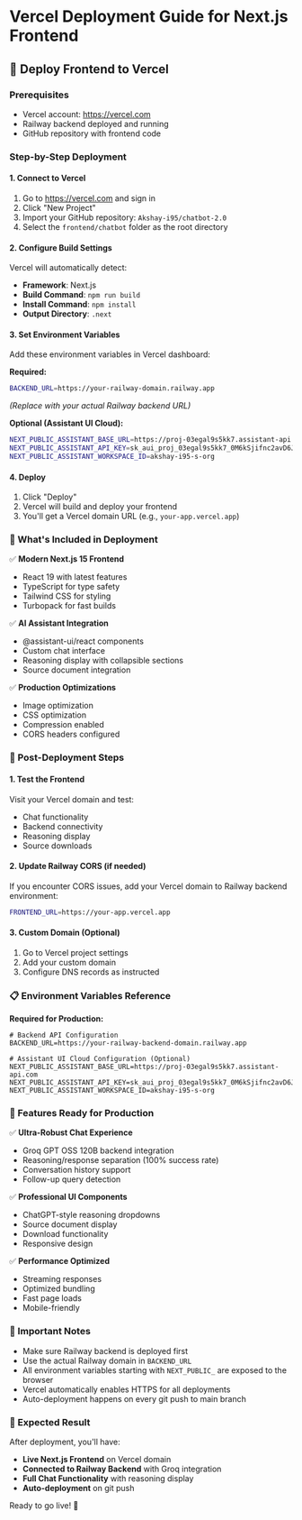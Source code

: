 # Vercel Deployment Guide for Next.js Frontend

## 🚀 Deploy Frontend to Vercel

### Prerequisites
- Vercel account: https://vercel.com
- Railway backend deployed and running
- GitHub repository with frontend code

### Step-by-Step Deployment

#### 1. Connect to Vercel
1. Go to https://vercel.com and sign in
2. Click "New Project"
3. Import your GitHub repository: `Akshay-i95/chatbot-2.0`
4. Select the `frontend/chatbot` folder as the root directory

#### 2. Configure Build Settings
Vercel will automatically detect:
- **Framework**: Next.js
- **Build Command**: `npm run build`
- **Install Command**: `npm install`
- **Output Directory**: `.next`

#### 3. Set Environment Variables
Add these environment variables in Vercel dashboard:

**Required:**
```bash
BACKEND_URL=https://your-railway-domain.railway.app
```
*(Replace with your actual Railway backend URL)*

**Optional (Assistant UI Cloud):**
```bash
NEXT_PUBLIC_ASSISTANT_BASE_URL=https://proj-03egal9s5kk7.assistant-api.com
NEXT_PUBLIC_ASSISTANT_API_KEY=sk_aui_proj_03egal9s5kk7_0M6kSjifnc2avD6J4Y3rUDLjfIkTyYAT
NEXT_PUBLIC_ASSISTANT_WORKSPACE_ID=akshay-i95-s-org
```

#### 4. Deploy
1. Click "Deploy"
2. Vercel will build and deploy your frontend
3. You'll get a Vercel domain URL (e.g., `your-app.vercel.app`)

### 🎯 What's Included in Deployment

✅ **Modern Next.js 15 Frontend**
- React 19 with latest features
- TypeScript for type safety
- Tailwind CSS for styling
- Turbopack for fast builds

✅ **AI Assistant Integration**
- @assistant-ui/react components
- Custom chat interface
- Reasoning display with collapsible sections
- Source document integration

✅ **Production Optimizations**
- Image optimization
- CSS optimization
- Compression enabled
- CORS headers configured

### 🔧 Post-Deployment Steps

#### 1. Test the Frontend
Visit your Vercel domain and test:
- Chat functionality
- Backend connectivity
- Reasoning display
- Source downloads

#### 2. Update Railway CORS (if needed)
If you encounter CORS issues, add your Vercel domain to Railway backend environment:
```bash
FRONTEND_URL=https://your-app.vercel.app
```

#### 3. Custom Domain (Optional)
1. Go to Vercel project settings
2. Add your custom domain
3. Configure DNS records as instructed

### 📋 Environment Variables Reference

**Required for Production:**
```env
# Backend API Configuration
BACKEND_URL=https://your-railway-backend-domain.railway.app

# Assistant UI Cloud Configuration (Optional)
NEXT_PUBLIC_ASSISTANT_BASE_URL=https://proj-03egal9s5kk7.assistant-api.com
NEXT_PUBLIC_ASSISTANT_API_KEY=sk_aui_proj_03egal9s5kk7_0M6kSjifnc2avD6J4Y3rUDLjfIkTyYAT
NEXT_PUBLIC_ASSISTANT_WORKSPACE_ID=akshay-i95-s-org
```

### 🎉 Features Ready for Production

✅ **Ultra-Robust Chat Experience**
- Groq GPT OSS 120B backend integration
- Reasoning/response separation (100% success rate)
- Conversation history support
- Follow-up query detection

✅ **Professional UI Components**
- ChatGPT-style reasoning dropdowns
- Source document display
- Download functionality
- Responsive design

✅ **Performance Optimized**
- Streaming responses
- Optimized bundling
- Fast page loads
- Mobile-friendly

### 🚨 Important Notes

- Make sure Railway backend is deployed first
- Use the actual Railway domain in `BACKEND_URL`
- All environment variables starting with `NEXT_PUBLIC_` are exposed to the browser
- Vercel automatically enables HTTPS for all deployments
- Auto-deployment happens on every git push to main branch

### 🎯 Expected Result

After deployment, you'll have:
- **Live Next.js Frontend** on Vercel domain
- **Connected to Railway Backend** with Groq integration
- **Full Chat Functionality** with reasoning display
- **Auto-deployment** on git push

Ready to go live! 🚀
